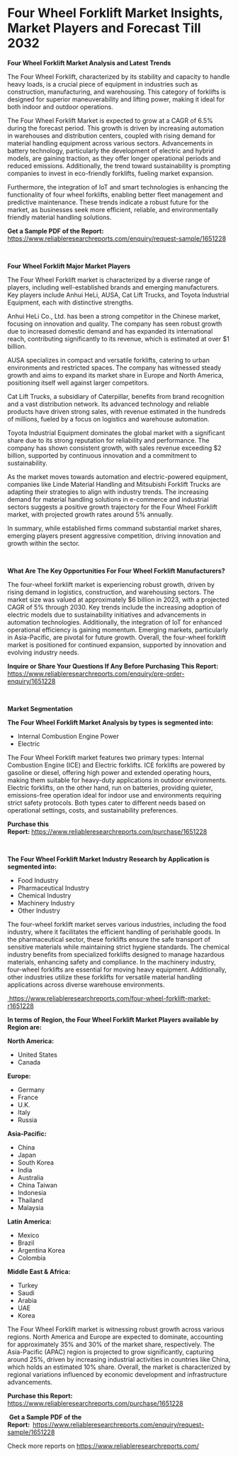 <p><h1>Four Wheel Forklift Market Insights, Market Players and Forecast Till 2032</h1></p><p><strong>Four Wheel Forklift Market Analysis and Latest Trends</strong></p>
<p><p>The Four Wheel Forklift, characterized by its stability and capacity to handle heavy loads, is a crucial piece of equipment in industries such as construction, manufacturing, and warehousing. This category of forklifts is designed for superior maneuverability and lifting power, making it ideal for both indoor and outdoor operations. </p><p>The Four Wheel Forklift Market is expected to grow at a CAGR of 6.5% during the forecast period. This growth is driven by increasing automation in warehouses and distribution centers, coupled with rising demand for material handling equipment across various sectors. Advancements in battery technology, particularly the development of electric and hybrid models, are gaining traction, as they offer longer operational periods and reduced emissions. Additionally, the trend toward sustainability is prompting companies to invest in eco-friendly forklifts, fueling market expansion.</p><p>Furthermore, the integration of IoT and smart technologies is enhancing the functionality of four wheel forklifts, enabling better fleet management and predictive maintenance. These trends indicate a robust future for the market, as businesses seek more efficient, reliable, and environmentally friendly material handling solutions.</p></p>
<p><strong>Get a Sample PDF of the Report:&nbsp;</strong> <a href="https://www.reliableresearchreports.com/enquiry/request-sample/1651228?utm_campaign=2269&utm_medium=2&utm_source=Github&utm_content=ia&utm_term=08042025&utm_id=four-wheel-forklift">https://www.reliableresearchreports.com/enquiry/request-sample/1651228</a></p>
<p>&nbsp;</p>
<p><strong>Four Wheel Forklift Major Market Players</strong></p>
<p><p>The Four Wheel Forklift market is characterized by a diverse range of players, including well-established brands and emerging manufacturers. Key players include Anhui HeLi, AUSA, Cat Lift Trucks, and Toyota Industrial Equipment, each with distinctive strengths.</p><p>Anhui HeLi Co., Ltd. has been a strong competitor in the Chinese market, focusing on innovation and quality. The company has seen robust growth due to increased domestic demand and has expanded its international reach, contributing significantly to its revenue, which is estimated at over $1 billion.</p><p>AUSA specializes in compact and versatile forklifts, catering to urban environments and restricted spaces. The company has witnessed steady growth and aims to expand its market share in Europe and North America, positioning itself well against larger competitors.</p><p>Cat Lift Trucks, a subsidiary of Caterpillar, benefits from brand recognition and a vast distribution network. Its advanced technology and reliable products have driven strong sales, with revenue estimated in the hundreds of millions, fueled by a focus on logistics and warehouse automation.</p><p>Toyota Industrial Equipment dominates the global market with a significant share due to its strong reputation for reliability and performance. The company has shown consistent growth, with sales revenue exceeding $2 billion, supported by continuous innovation and a commitment to sustainability.</p><p>As the market moves towards automation and electric-powered equipment, companies like Linde Material Handling and Mitsubishi Forklift Trucks are adapting their strategies to align with industry trends. The increasing demand for material handling solutions in e-commerce and industrial sectors suggests a positive growth trajectory for the Four Wheel Forklift market, with projected growth rates around 5% annually.</p><p>In summary, while established firms command substantial market shares, emerging players present aggressive competition, driving innovation and growth within the sector.</p></p>
<p>&nbsp;</p>
<p><strong>What Are The Key Opportunities For Four Wheel Forklift Manufacturers?</strong></p>
<p><p>The four-wheel forklift market is experiencing robust growth, driven by rising demand in logistics, construction, and warehousing sectors. The market size was valued at approximately $6 billion in 2023, with a projected CAGR of 5% through 2030. Key trends include the increasing adoption of electric models due to sustainability initiatives and advancements in automation technologies. Additionally, the integration of IoT for enhanced operational efficiency is gaining momentum. Emerging markets, particularly in Asia-Pacific, are pivotal for future growth. Overall, the four-wheel forklift market is positioned for continued expansion, supported by innovation and evolving industry needs.</p></p>
<p><strong>Inquire or Share Your Questions If Any Before Purchasing This Report:</strong> <a href="https://www.reliableresearchreports.com/enquiry/pre-order-enquiry/1651228?utm_campaign=2269&utm_medium=2&utm_source=Github&utm_content=ia&utm_term=08042025&utm_id=four-wheel-forklift">https://www.reliableresearchreports.com/enquiry/pre-order-enquiry/1651228</a></p>
<p>&nbsp;</p>
<p><strong>Market Segmentation</strong></p>
<p><strong>The Four Wheel Forklift Market Analysis by types is segmented into:</strong></p>
<p><ul><li>Internal Combustion Engine Power</li><li>Electric</li></ul></p>
<p><p>The Four Wheel Forklift market features two primary types: Internal Combustion Engine (ICE) and Electric forklifts. ICE forklifts are powered by gasoline or diesel, offering high power and extended operating hours, making them suitable for heavy-duty applications in outdoor environments. Electric forklifts, on the other hand, run on batteries, providing quieter, emissions-free operation ideal for indoor use and environments requiring strict safety protocols. Both types cater to different needs based on operational settings, costs, and sustainability preferences.</p></p>
<p><strong>Purchase this Report:&nbsp;</strong><a href="https://www.reliableresearchreports.com/purchase/1651228?utm_campaign=2269&utm_medium=2&utm_source=Github&utm_content=ia&utm_term=08042025&utm_id=four-wheel-forklift">https://www.reliableresearchreports.com/purchase/1651228</a></p>
<p>&nbsp;</p>
<p><strong>The Four Wheel Forklift Market Industry Research by Application is segmented into:</strong></p>
<p><ul><li>Food Industry</li><li>Pharmaceutical Industry</li><li>Chemical Industry</li><li>Machinery Industry</li><li>Other Industry</li></ul></p>
<p><p>The four-wheel forklift market serves various industries, including the food industry, where it facilitates the efficient handling of perishable goods. In the pharmaceutical sector, these forklifts ensure the safe transport of sensitive materials while maintaining strict hygiene standards. The chemical industry benefits from specialized forklifts designed to manage hazardous materials, enhancing safety and compliance. In the machinery industry, four-wheel forklifts are essential for moving heavy equipment. Additionally, other industries utilize these forklifts for versatile material handling applications across diverse warehouse environments.</p></p>
<p><a href="https://www.reliableresearchreports.com/four-wheel-forklift-market-r1651228?utm_campaign=2269&utm_medium=2&utm_source=Github&utm_content=ia&utm_term=08042025&utm_id=four-wheel-forklift">&nbsp;https://www.reliableresearchreports.com/four-wheel-forklift-market-r1651228</a></p>
<p><strong>In terms of Region, the Four Wheel Forklift Market Players available by Region are:</strong></p>
<p>
    <p> <strong> North America: </strong>
        <ul>
            <li>United States</li>
            <li>Canada</li>
        </ul>
        </p> 
    <p> <strong> Europe: </strong>
        <ul>
            <li>Germany</li>
            <li>France</li>
            <li>U.K.</li>
            <li>Italy</li>
            <li>Russia</li>
        </ul>
        </p> 
    <p> <strong> Asia-Pacific: </strong>
        <ul>
            <li>China</li>
            <li>Japan</li>
            <li>South Korea</li>
            <li>India</li>
            <li>Australia</li>
            <li>China Taiwan</li>
            <li>Indonesia</li>
            <li>Thailand</li>
            <li>Malaysia</li>
        </ul>
        </p> 
    <p> <strong> Latin America: </strong>
        <ul>
            <li>Mexico</li>
            <li>Brazil</li>
            <li>Argentina Korea</li>
            <li>Colombia</li>
        </ul>
        </p> 
    <p> <strong> Middle East & Africa: </strong>
        <ul>
            <li>Turkey</li>
            <li>Saudi</li>
            <li>Arabia</li>
            <li>UAE</li>
            <li>Korea</li>
        </ul>
    </p>
    </p>
<p><p>The Four Wheel Forklift market is witnessing robust growth across various regions. North America and Europe are expected to dominate, accounting for approximately 35% and 30% of the market share, respectively. The Asia-Pacific (APAC) region is projected to grow significantly, capturing around 25%, driven by increasing industrial activities in countries like China, which holds an estimated 10% share. Overall, the market is characterized by regional variations influenced by economic development and infrastructure advancements.</p></p>
<p><strong>Purchase this Report: </strong><a href="https://www.reliableresearchreports.com/purchase/1651228?utm_campaign=2269&utm_medium=2&utm_source=Github&utm_content=ia&utm_term=08042025&utm_id=four-wheel-forklift">https://www.reliableresearchreports.com/purchase/1651228</a></p>
<p>&nbsp;<strong>Get a Sample PDF of the Report:&nbsp;&nbsp;</strong><a href="https://www.reliableresearchreports.com/enquiry/request-sample/1651228?utm_campaign=2269&utm_medium=2&utm_source=Github&utm_content=ia&utm_term=08042025&utm_id=four-wheel-forklift">https://www.reliableresearchreports.com/enquiry/request-sample/1651228</a></p>
<p><strong></strong></p>
<p>Check more reports on <a href="https://www.reliableresearchreports.com/?utm_campaign=2269&utm_medium=2&utm_source=Github&utm_content=ia&utm_term=08042025&utm_id=four-wheel-forklift">https://www.reliableresearchreports.com/</a></p>